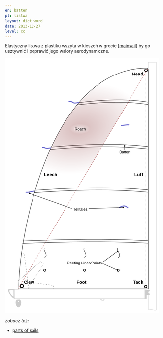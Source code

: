 ```yaml
---
en: batten
pl: listwa 
layout: dict_word
date: 2013-12-27
level: cc
---
```


Elastyczny listwa z plastiku wszyta w kieszeń w grocie [[mainsail](/dict/yacht-parts/sails/mainsail.html)] by go usztywnić i poprawić jego walory aerodynamiczne.

![części żagla](/img/dict/parts_of_a_sail.png)

*zobacz też:*

* [parts of sails](/dict/yacht-parts/sails/parts-of-sails.html)